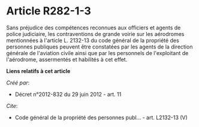 # Article R282-1-3

Sans préjudice des compétences reconnues aux officiers et agents de police judiciaire, les contraventions de grande voirie
sur les aérodromes mentionnées à l'article L. 2132-13 du code général de la propriété des personnes publiques peuvent être
constatées par les agents de la direction générale de l'aviation civile ainsi que par les personnels de l'exploitant de
l'aérodrome, assermentés et habilités à cet effet.

**Liens relatifs à cet article**

_Créé par_:

  - Décret n°2012-832 du 29 juin 2012 - art. 11

_Cite_:

  - Code général de la propriété des personnes publ... - art. L2132-13 (V)
